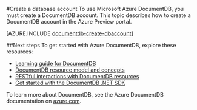 <properties 
	pageTitle="Create a database account | Azure" 
	description="Learn how to create a DocumentDB NoSQL document database account and choose account settings in the Azure Preview portal." 
	services="documentdb" 
	documentationCenter="" 
	authors="mimig1" 
	manager="jhubbard" 
	editor="monicar"/>

<tags 
	ms.service="documentdb" 
	ms.workload="data-services" 
	ms.tgt_pltfrm="na" 
	ms.devlang="na" 
	ms.topic="article" 
	ms.date="04/08/2015" 
	ms.author="mimig"/>

#Create a database account
To use Microsoft Azure DocumentDB, you must create a DocumentDB account.  This topic describes how to create a DocumentDB account in the Azure Preview portal.  

[AZURE.INCLUDE [documentdb-create-dbaccount](../includes/documentdb-create-dbaccount.md)]

##<a id="NextSteps"></a>Next steps
To get started with Azure DocumentDB, explore these resources:

-	[Learning guide for DocumentDB](documentdb-learning-map.md)
-	[DocumentDB resource model and concepts](documentdb-resources.md)
-	[RESTful interactions with DocumentDB resources](documentdb-interactions-with-resources.md)
-	[Get started with the DocumentDB .NET SDK](documentdb-get-started.md)

To learn more about DocumentDB, see the Azure DocumentDB documentation on [azure.com](http://go.microsoft.com/fwlink/p/?LinkID=402319).

